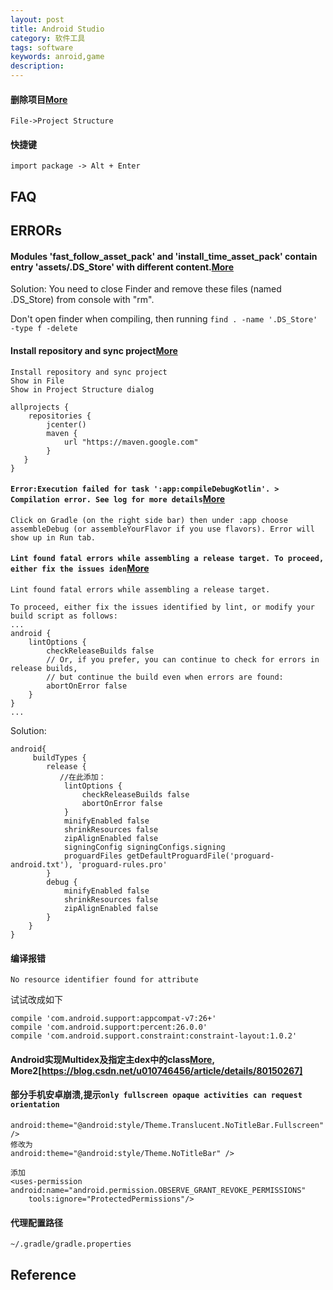```yaml
---
layout: post
title: Android Studio
category: 软件工具
tags: software
keywords: anroid,game
description: 
---
```


#### 删除项目[More](http://jingyan.baidu.com/article/c74d6000813b2b0f6b595d48.html)

```
File->Project Structure
```

#### 快捷键

```
import package -> Alt + Enter
```

## FAQ


## ERRORs


#### Modules 'fast_follow_asset_pack' and 'install_time_asset_pack' contain entry 'assets/.DS_Store' with different content.[More](https://stackoverflow.com/questions/18080950/google-play-developer-console-shows-ds-store-in-native-platforms-section-of-uplo)

Solution:
You need to close Finder and remove these files (named .DS_Store) from console with "rm".

Don't open finder when compiling, then running `find . -name '.DS_Store' -type f -delete`

#### Install repository and sync project[More](https://stackoverflow.com/questions/43495549/cannot-install-repository-and-sync-project-in-android-studio)

```
Install repository and sync project
Show in File
Show in Project Structure dialog
```

```
allprojects {
    repositories {
        jcenter()
        maven {
            url "https://maven.google.com"
        }
   }
}
```

#### `Error:Execution failed for task ':app:compileDebugKotlin'. > Compilation error. See log for more details`[More](https://stackoverflow.com/questions/43848845/errorexecution-failed-for-task-appcompiledebugkotlin-compilation-error)

```
Click on Gradle (on the right side bar) then under :app choose assembleDebug (or assembleYourFlavor if you use flavors). Error will show up in Run tab. 
```

#### `Lint found fatal errors while assembling a release target. To proceed, either fix the issues iden`[More](https://blog.csdn.net/lplj717/article/details/105434364)

```
Lint found fatal errors while assembling a release target.
 
To proceed, either fix the issues identified by lint, or modify your build script as follows:
...
android {
    lintOptions {
        checkReleaseBuilds false
        // Or, if you prefer, you can continue to check for errors in release builds,
        // but continue the build even when errors are found:
        abortOnError false
    }
}
...
```

Solution:
```
android{
	 buildTypes {
        release {
           //在此添加：
            lintOptions {
                checkReleaseBuilds false
                abortOnError false
            }
            minifyEnabled false
            shrinkResources false
            zipAlignEnabled false
            signingConfig signingConfigs.signing
            proguardFiles getDefaultProguardFile('proguard-android.txt'), 'proguard-rules.pro'
        }
        debug {
            minifyEnabled false
            shrinkResources false
            zipAlignEnabled false
        }
    }
}
```

#### 编译报错

```
No resource identifier found for attribute
```

试试改成如下

```
compile 'com.android.support:appcompat-v7:26+'
compile 'com.android.support:percent:26.0.0'
compile 'com.android.support.constraint:constraint-layout:1.0.2'
```


#### Android实现Multidex及指定主dex中的class[More](https://developer.android.com/studio/build/multidex?hl=zh-cn), More2[https://blog.csdn.net/u010746456/article/details/80150267]

#### 部分手机安卓崩溃,提示`only fullscreen opaque activities can request orientation`

```
android:theme="@android:style/Theme.Translucent.NoTitleBar.Fullscreen" />
修改为
android:theme="@android:style/Theme.NoTitleBar" />

添加
<uses-permission android:name="android.permission.OBSERVE_GRANT_REVOKE_PERMISSIONS"
    tools:ignore="ProtectedPermissions"/>
```

#### 代理配置路径

`~/.gradle/gradle.properties`

## Reference

